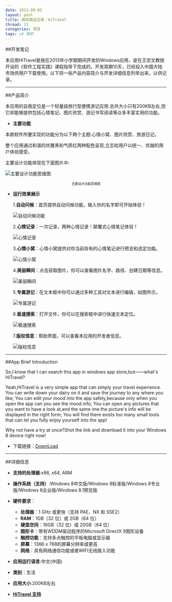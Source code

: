 ```yaml
---
date: 2013-09-03
layout: post
title: 微软商店应用：HiTravel
thread: 13
categories: 项目
tags: c# 微软
---
```


##开发笔记

本应用HiTravel是我在2013年小学期期间开发的Windows应用，是在王崇文教授开设的《软件工程实践》课程指导下完成的。开发周期10天，已经投入中国大陆市场供用户下载使用。以下将一些产品内容简介与开发详细信息列举出来，以供记录。

----

##产品简介

本应用的自我定位是一个轻量级旅行型便携游记应用.总共大小只有200KB左右,但它却能够提供包括心情笔记、图片欣赏、游记书写阅读等众多丰富实用的功能。

* **主要功能**

本款软件所要实现的功能分为以下两个主题:心情小窝、图片欣赏、旅游日记。

整个应用通过和谐的优雅黑和气质红两种配色呈现,立志给用户以统一、优越的用户体验感受。

主要设计功能体现在下面图片中:

![主要设计功能思维图](/assets/2013-0903-hitravel-functions.jpg "主要设计功能思维图")
<center style="font-size:10px">主要设计功能思维图</center>

* **运行效果展示**

    1.**自动问候**：首页提供自动问候功能，输入你的名字即可开始体验！

    ![](/assets/2013-0903-hitravel-1.jpg "自动问候功能")

    2.**心情记录**：一次记录，两种心情记录！颠覆式心情笔记体验！
    
    ![](/assets/2013-0903-hitravel-2.jpg "心情记录")
    
    3.**心情小窝**：心情小窝提供对你当前存有的心情笔记进行预览和选定功能。
    
    ![](/assets/2013-0903-hitravel-3.jpg "心情小窝")
    
    4.**美丽瞬间**：点击获取图片，你可以查看图片名字、路径、创建日期等信息。
    
    ![](/assets/2013-0903-hitravel-4.jpg "美丽瞬间")
    
    5.**专属游记**：在文本框中你可以通过多种工具对文本进行编辑，如图所示。
    
    ![](/assets/2013-0903-hitravel-5.jpg "专属游记")
    
    6.**极速搜索**：打开文件，你可以在搜索框中进行快速文本定位。
    
    ![](/assets/2013-0903-hitravel-6.jpg "极速搜索")
    
    7.**版权信息**：帮助界面，可以查看本应用的开发者信息。
    
    ![](/assets/2013-0903-hitravel-7.jpg "版权信息")

----

##App Brief Introduction

So,I know that I can search this app in windows app store,but——what's HiTravel?

Yeah,HiTravel is a very simple app that can simply your travel experience.
You can write down your dairy on it and save the journey to any where you like;
You can edit your mood into the app safely,because only when you open the app can you see the mood info;
You can open any pictures that you want to have a look at,and the same ime the picture's info will be displayed in the right form;
You will find there exists too many small tools that can let you fully enjoy yourself into the app!

Why not have a try at once?Shot the link and download it into your Windows 8 device right now!

* 下载链接：[DownLoad](http://apps.microsoft.com/windows/zh-cn/app/hitravel/694b73f1-8cd1-4752-84fc-dca78e1ae545)

----

##详细信息

* **支持的处理器**:x86, x64, ARM

* **操作系统（支持）**:Windows 8中文版/Windows 8标准版/Windows 8专业版/Windows 8企业版/Windows 8.1预览版

* **硬件要求**：
    * **处理器**：1 GHz 或更快（支持 PAE、NX 和 SSE2）
    * **RAM**：1GB（32 位）或 2GB（64 位）
    * **硬盘空间**：16GB（32 位）或 20GB（64 位）
    * **图形卡**：带有WDDM驱动程序的Microsoft DirectX 9图形设备
    * **触控功能**：支持多点触控的平板电脑或显示器
    * **屏幕**：1366 x 768的屏幕分辨率或更高
    * **网络**：具有网络通信功能或者WIFI无线接入功能

* **应用运行语言**:中文(中国)

* **类别**：生活

* **应用大小**:200KB左右

* **[HiTravel 支持](mailto:hijiangtao@gmail.com)**
